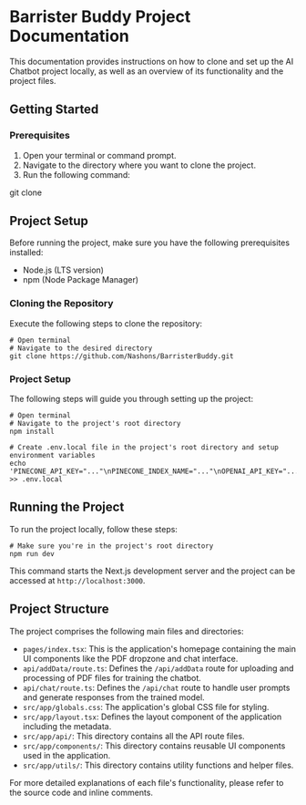 # Barrister Buddy Project Documentation

This documentation provides instructions on how to clone and set up the AI Chatbot project locally, as well as an overview of its functionality and the project files.

## Getting Started

### Prerequisites

1. Open your terminal or command prompt.
2. Navigate to the directory where you want to clone the project.
3. Run the following command:

git clone <repository-url>


## Project Setup

Before running the project, make sure you have the following prerequisites installed:

- Node.js (LTS version)
- npm (Node Package Manager)

### Cloning the Repository

Execute the following steps to clone the repository:

```shell
# Open terminal
# Navigate to the desired directory
git clone https://github.com/Nashons/BarristerBuddy.git
```

### Project Setup

The following steps will guide you through setting up the project:

```shell
# Open terminal
# Navigate to the project's root directory
npm install

# Create .env.local file in the project's root directory and setup environment variables
echo 'PINECONE_API_KEY="..."\nPINECONE_INDEX_NAME="..."\nOPENAI_API_KEY="..."' >> .env.local
```

## Running the Project

To run the project locally, follow these steps:

```shell
# Make sure you're in the project's root directory
npm run dev
```

This command starts the Next.js development server and the project can be accessed at `http://localhost:3000`.

## Project Structure

The project comprises the following main files and directories:

- `pages/index.tsx`: This is the application's homepage containing the main UI components like the PDF dropzone and chat interface.
- `api/addData/route.ts`: Defines the `/api/addData` route for uploading and processing of PDF files for training the chatbot.
- `api/chat/route.ts`: Defines the `/api/chat` route to handle user prompts and generate responses from the trained model.
- `src/app/globals.css`: The application's global CSS file for styling.
- `src/app/layout.tsx`: Defines the layout component of the application including the metadata.
- `src/app/api/`: This directory contains all the API route files.
- `src/app/components/`: This directory contains reusable UI components used in the application.
- `src/app/utils/`: This directory contains utility functions and helper files.

For more detailed explanations of each file's functionality, please refer to the source code and inline comments.